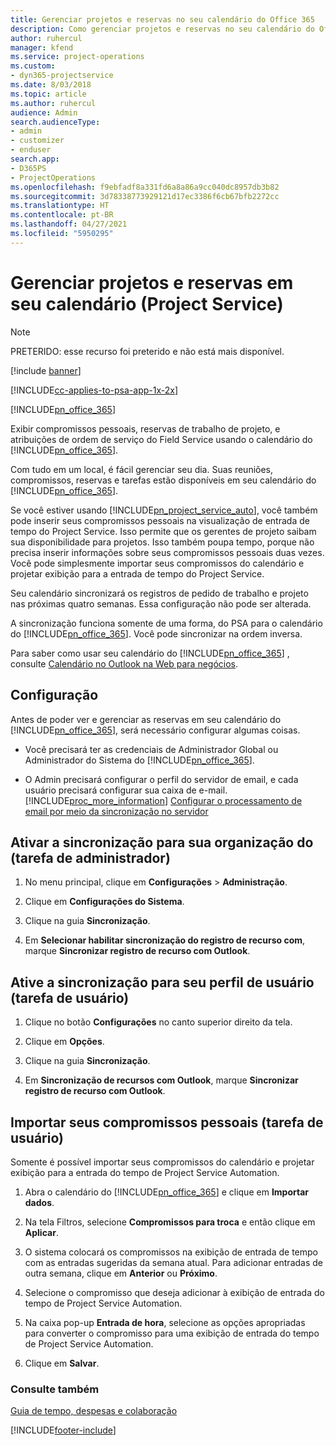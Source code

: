```yaml
---
title: Gerenciar projetos e reservas no seu calendário do Office 365
description: Como gerenciar projetos e reservas no seu calendário do Office 365
author: ruhercul
manager: kfend
ms.service: project-operations
ms.custom:
- dyn365-projectservice
ms.date: 8/03/2018
ms.topic: article
ms.author: ruhercul
audience: Admin
search.audienceType:
- admin
- customizer
- enduser
search.app:
- D365PS
- ProjectOperations
ms.openlocfilehash: f9ebfadf8a331fd6a8a86a9cc040dc8957db3b82
ms.sourcegitcommit: 3d78338773929121d17ec3386f6cb67bfb2272cc
ms.translationtype: HT
ms.contentlocale: pt-BR
ms.lasthandoff: 04/27/2021
ms.locfileid: "5950295"
---
```

# <a name="manage-projects-and-bookings-in-your-calendar-project-service"></a>Gerenciar projetos e reservas em seu calendário (Project Service)

> [!Note]
> PRETERIDO: esse recurso foi preterido e não está mais disponível.

[!include [banner](../includes/psa-now-project-operations.md)]

[!INCLUDE[cc-applies-to-psa-app-1x-2x](../includes/cc-applies-to-psa-app-1x-2x.md)]

[!INCLUDE[pn_office_365](../includes/pn-office-365.md)] 

Exibir compromissos pessoais, reservas de trabalho de projeto, e atribuições de ordem de serviço do Field Service usando o calendário do [!INCLUDE[pn_office_365](../includes/pn-office-365.md)].  
  
 Com tudo em um local, é fácil gerenciar seu dia. Suas reuniões, compromissos, reservas e tarefas estão disponíveis em seu calendário do [!INCLUDE[pn_office_365](../includes/pn-office-365.md)].  
  
 Se você estiver usando [!INCLUDE[pn_project_service_auto](../includes/pn-project-service-auto.md)], você também pode inserir seus compromissos pessoais na visualização de entrada de tempo do Project Service. Isso permite que os gerentes de projeto saibam sua disponibilidade para projetos. Isso também poupa tempo, porque não precisa inserir informações sobre seus compromissos pessoais duas vezes. Você pode simplesmente importar seus compromissos do calendário e projetar exibição para a entrada de tempo do Project Service.  
  
 Seu calendário sincronizará os registros de pedido de trabalho e projeto nas próximas quatro semanas. Essa configuração não pode ser alterada.  
  
 A sincronização funciona somente de uma forma, do PSA para o calendário do [!INCLUDE[pn_office_365](../includes/pn-office-365.md)]. Você pode sincronizar na ordem inversa. 
  
 Para saber como usar seu calendário do [!INCLUDE[pn_office_365](../includes/pn-office-365.md)] , consulte [Calendário no Outlook na Web para negócios](https://support.office.com/article/Calendar-in-Outlook-on-the-web-for-business-5219c457-d1fe-4c2f-9032-1a816b88e936).  
  
## <a name="setup"></a>Configuração  
 Antes de poder ver e gerenciar as reservas em seu calendário do [!INCLUDE[pn_office_365](../includes/pn-office-365.md)], será necessário configurar algumas coisas.  
  
- Você precisará ter as credenciais de Administrador Global ou Administrador do Sistema do [!INCLUDE[pn_office_365](../includes/pn-office-365.md)].  
  
- O Admin precisará configurar o perfil do servidor de email, e cada usuário precisará configurar sua caixa de e-mail. [!INCLUDE[proc_more_information](../includes/proc-more-information.md)] [Configurar o processamento de email por meio da sincronização no servidor](/dynamics365/customerengagement/on-premises/admin/set-up-server-side-synchronization-of-email-appointments-contacts-and-tasks)  
  
## <a name="turn-on-synchronization-for-your-organization-admin-task"></a>Ativar a sincronização para sua organização do (tarefa de administrador)  
  
1.  No menu principal, clique em **Configurações** > **Administração**.  
  
2.  Clique em **Configurações do Sistema**.  
  
3.  Clique na guia **Sincronização**.  
  
4.  Em **Selecionar habilitar sincronização do registro de recurso com**, marque **Sincronizar registro de recurso com Outlook**.  
  
## <a name="turn-on-synchronization-for-your-user-profile-user-task"></a>Ative a sincronização para seu perfil de usuário (tarefa de usuário)  
  
1.  Clique no botão **Configurações** no canto superior direito da tela.  
  
2.  Clique em **Opções**.  
  
3.  Clique na guia **Sincronização**.  
  
4.  Em **Sincronização de recursos com Outlook**, marque **Sincronizar registro de recurso com Outlook**.  
  
## <a name="import-your-personal-appointments-user-task"></a>Importar seus compromissos pessoais (tarefa de usuário)  
 Somente é possível importar seus compromissos do calendário e projetar exibição para a entrada do tempo de Project Service Automation.  
  
1. Abra o calendário do [!INCLUDE[pn_office_365](../includes/pn-office-365.md)] e clique em **Importar dados**.  
  
2. Na tela Filtros, selecione **Compromissos para troca** e então clique em **Aplicar**.  
  
3. O sistema colocará os compromissos na exibição de entrada de tempo com as entradas sugeridas da semana atual. Para adicionar entradas de outra semana, clique em **Anterior** ou **Próximo**.  
  
4. Selecione o compromisso que deseja adicionar à exibição de entrada do tempo de Project Service Automation.  
  
5. Na caixa pop-up **Entrada de hora**, selecione as opções apropriadas para converter o compromisso para uma exibição de entrada do tempo de Project Service Automation.  
  
6. Clique em **Salvar**.  
  
### <a name="see-also"></a>Consulte também  
 [Guia de tempo, despesas e colaboração](../psa/time-expense-collaboration-guide.md)


[!INCLUDE[footer-include](../includes/footer-banner.md)]